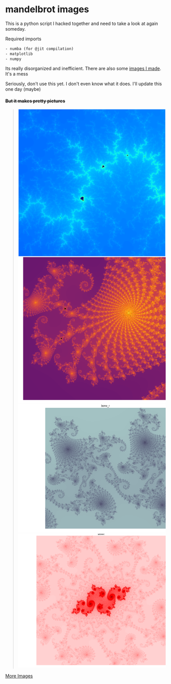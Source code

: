 # mandelbrot images

This is a python script I hacked together and need to take a look at again someday.

Required imports
```
- numba (for @jit compilation)
- matplotlib
- numpy
```

Its really disorganized and inefficient.
There are also some [images I made](images\README.md). It's a mess  

Seriously, don't use this yet. I don't even know what it does. I'll update this one day (maybe)

#### ~~But it makes pretty pictures~~
 > ![image 1](images/mandelbrot_jet_iter16224_17-37-41.png)
 ![image 2](images/mandelbrot_inferno_iter2048_21-41-56.png)
 ![image 3](images/mandelbrot__bone_r_iter8184_19-05-08.png)
 ![image 4](images/mandelbrot__seismic_iter8184_21-25-01.png)

[More Images](images\README.md)